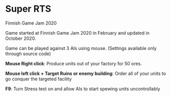 # Super RTS
Finnish Game Jam 2020

Game started at Finnish Game Jam 2020 in February and updated in October 2020.

Game can be played against 3 AIs using mouse. (Settings available only through source code)

**Mouse Right click**: Produce units out of your factory for 50 ores.

**Mouse left click + Target Ruins or enemy building**: Order all of your units to go conquer the targeted facility

**F9**: Turn Stress test on and allow AIs to start spewing units uncontrollably 
